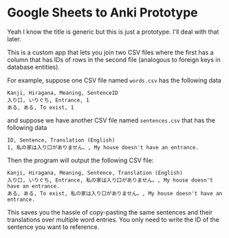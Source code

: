 # Google Sheets to Anki Prototype
Yeah I know the title is generic but this is just a prototype. I'll deal with that later.

This is a custom app that lets you join two CSV files where the first has a column that has IDs of rows in the second file (analogous to foreign keys in database entities).

For example, suppose one CSV file named `words.csv` has the following data
```
Kanji, Hiragana, Meaning, SentenceID
入り口, いりぐち, Entrance, 1
ある, ある, To exist, 1
```
and suppose we have another CSV file named `sentences.csv` that has the following data
```
ID, Sentence, Translation (English)
1, 私の家は入り口がありません。, My house doesn't have an entrance.
```
Then the program will output the following CSV file:
```
Kanji, Hiragana, Meaning, Sentence, Translation (English)
入り口, いりぐち, Entrance, 私の家は入り口がありません。, My house doesn't have an entrance.
ある, ある, To exist, 私の家は入り口がありません。, My house doesn't have an entrance.
```
This saves you the hassle of copy-pasting the same sentences and their translations over multiple word entries. You only need to write the ID of the sentence you want to reference.
